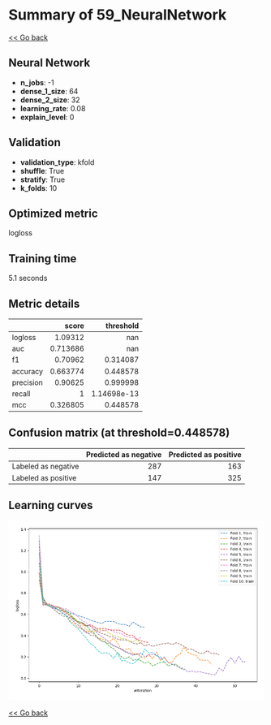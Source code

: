 # Summary of 59_NeuralNetwork

[<< Go back](../README.md)


## Neural Network
- **n_jobs**: -1
- **dense_1_size**: 64
- **dense_2_size**: 32
- **learning_rate**: 0.08
- **explain_level**: 0

## Validation
 - **validation_type**: kfold
 - **shuffle**: True
 - **stratify**: True
 - **k_folds**: 10

## Optimized metric
logloss

## Training time

5.1 seconds

## Metric details
|           |    score |     threshold |
|:----------|---------:|--------------:|
| logloss   | 1.09312  | nan           |
| auc       | 0.713686 | nan           |
| f1        | 0.70962  |   0.314087    |
| accuracy  | 0.663774 |   0.448578    |
| precision | 0.90625  |   0.999998    |
| recall    | 1        |   1.14698e-13 |
| mcc       | 0.326805 |   0.448578    |


## Confusion matrix (at threshold=0.448578)
|                     |   Predicted as negative |   Predicted as positive |
|:--------------------|------------------------:|------------------------:|
| Labeled as negative |                     287 |                     163 |
| Labeled as positive |                     147 |                     325 |

## Learning curves
![Learning curves](learning_curves.png)

[<< Go back](../README.md)
